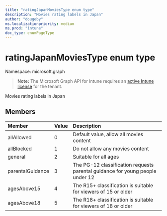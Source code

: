 ```yaml
---
title: "ratingJapanMoviesType enum type"
description: "Movies rating labels in Japan"
author: "dougeby"
ms.localizationpriority: medium
ms.prod: "intune"
doc_type: enumPageType
---
```


# ratingJapanMoviesType enum type

Namespace: microsoft.graph

> **Note:** The Microsoft Graph API for Intune requires an [active Intune license](https://go.microsoft.com/fwlink/?linkid=839381) for the tenant.

Movies rating labels in Japan

## Members
|Member|Value|Description|
|:---|:---|:---|
|allAllowed|0|Default value, allow all movies content|
|allBlocked|1|Do not allow any movies content|
|general|2|Suitable for all ages|
|parentalGuidance|3|The PG-12 classification requests parental guidance for young people under 12|
|agesAbove15|4|The R15+ classification is suitable for viewers of 15 or older|
|agesAbove18|5|The R18+ classification is suitable for viewers of 18 or older|




